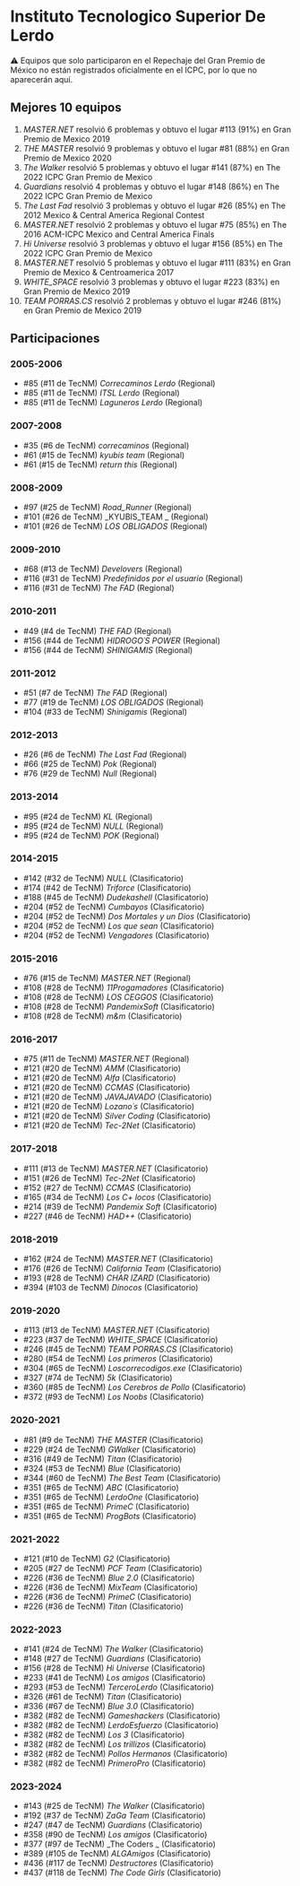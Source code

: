 # Instituto Tecnologico Superior De Lerdo

:warning: Equipos que solo participaron en el Repechaje del Gran Premio de México no están registrados oficialmente en el ICPC, por lo que no aparecerán aquí.

## Mejores 10 equipos

1. _MASTER.NET_ resolvió 6 problemas y obtuvo el lugar #113 (91%) en Gran Premio de Mexico 2019
1. _THE MASTER_ resolvió 9 problemas y obtuvo el lugar #81 (88%) en Gran Premio de Mexico 2020
1. _The Walker_ resolvió 5 problemas y obtuvo el lugar #141 (87%) en The 2022 ICPC Gran Premio de Mexico
1. _Guardians_ resolvió 4 problemas y obtuvo el lugar #148 (86%) en The 2022 ICPC Gran Premio de Mexico
1. _The Last Fad_ resolvió 3 problemas y obtuvo el lugar #26 (85%) en The 2012 Mexico & Central America Regional Contest
1. _MASTER.NET_ resolvió 2 problemas y obtuvo el lugar #75 (85%) en The 2016 ACM-ICPC Mexico and Central America Finals
1. _Hi Universe_ resolvió 3 problemas y obtuvo el lugar #156 (85%) en The 2022 ICPC Gran Premio de Mexico
1. _MASTER.NET_ resolvió 5 problemas y obtuvo el lugar #111 (83%) en Gran Premio de Mexico & Centroamerica 2017
1. _WHITE_SPACE_ resolvió 3 problemas y obtuvo el lugar #223 (83%) en Gran Premio de Mexico 2019
1. _TEAM PORRAS.CS_ resolvió 2 problemas y obtuvo el lugar #246 (81%) en Gran Premio de Mexico 2019

## Participaciones

### 2005-2006

- #85 (#11 de TecNM) _Correcaminos Lerdo_ (Regional)
- #85 (#11 de TecNM) _ITSL Lerdo_ (Regional)
- #85 (#11 de TecNM) _Laguneros Lerdo_ (Regional)

### 2007-2008

- #35 (#6 de TecNM) _correcaminos_ (Regional)
- #61 (#15 de TecNM) _kyubis team_ (Regional)
- #61 (#15 de TecNM) _return this_ (Regional)

### 2008-2009

- #97 (#25 de TecNM) _Road_Runner_ (Regional)
- #101 (#26 de TecNM) _KYUBIS_TEAM _ (Regional)
- #101 (#26 de TecNM) _LOS OBLIGADOS_ (Regional)

### 2009-2010

- #68 (#13 de TecNM) _Develovers_ (Regional)
- #116 (#31 de TecNM) _Predefinidos por el usuario_ (Regional)
- #116 (#31 de TecNM) _The FAD_ (Regional)

### 2010-2011

- #49 (#4 de TecNM) _THE  FAD_ (Regional)
- #156 (#44 de TecNM) _HIDROGO´S POWER_ (Regional)
- #156 (#44 de TecNM) _SHINIGAMIS_ (Regional)

### 2011-2012

- #51 (#7 de TecNM) _The FAD_ (Regional)
- #77 (#19 de TecNM) _LOS OBLIGADOS_ (Regional)
- #104 (#33 de TecNM) _Shinigamis_ (Regional)

### 2012-2013

- #26 (#6 de TecNM) _The Last Fad_ (Regional)
- #66 (#25 de TecNM) _Pok_ (Regional)
- #76 (#29 de TecNM) _Null_ (Regional)

### 2013-2014

- #95 (#24 de TecNM) _KL_ (Regional)
- #95 (#24 de TecNM) _NULL_ (Regional)
- #95 (#24 de TecNM) _POK_ (Regional)

### 2014-2015

- #142 (#32 de TecNM) _NULL_ (Clasificatorio)
- #174 (#42 de TecNM) _Triforce_ (Clasificatorio)
- #188 (#45 de TecNM) _Dudekashell_ (Clasificatorio)
- #204 (#52 de TecNM) _Cumbayos_ (Clasificatorio)
- #204 (#52 de TecNM) _Dos Mortales y un Dios_ (Clasificatorio)
- #204 (#52 de TecNM) _Los que sean_ (Clasificatorio)
- #204 (#52 de TecNM) _Vengadores_ (Clasificatorio)

### 2015-2016

- #76 (#15 de TecNM) _MASTER.NET_ (Regional)
- #108 (#28 de TecNM) _11Progamadores_ (Clasificatorio)
- #108 (#28 de TecNM) _LOS CEGGOS_ (Clasificatorio)
- #108 (#28 de TecNM) _PandemixSoft_ (Clasificatorio)
- #108 (#28 de TecNM) _m&m_ (Clasificatorio)

### 2016-2017

- #75 (#11 de TecNM) _MASTER.NET_ (Regional)
- #121 (#20 de TecNM) _AMM_ (Clasificatorio)
- #121 (#20 de TecNM) _Alfa_ (Clasificatorio)
- #121 (#20 de TecNM) _CCMAS_ (Clasificatorio)
- #121 (#20 de TecNM) _JAVAJAVADO_ (Clasificatorio)
- #121 (#20 de TecNM) _Lozano´s_ (Clasificatorio)
- #121 (#20 de TecNM) _Silver Coding_ (Clasificatorio)
- #121 (#20 de TecNM) _Tec-2Net_ (Clasificatorio)

### 2017-2018

- #111 (#13 de TecNM) _MASTER.NET_ (Clasificatorio)
- #151 (#26 de TecNM) _Tec-2Net_ (Clasificatorio)
- #152 (#27 de TecNM) _CCMAS_ (Clasificatorio)
- #165 (#34 de TecNM) _Los C+ locos_ (Clasificatorio)
- #214 (#39 de TecNM) _Pandemix Soft_ (Clasificatorio)
- #227 (#46 de TecNM) _HAD++_ (Clasificatorio)

### 2018-2019

- #162 (#24 de TecNM) _MASTER.NET_ (Clasificatorio)
- #176 (#26 de TecNM) _California Team_ (Clasificatorio)
- #193 (#28 de TecNM) _CHAR IZARD_ (Clasificatorio)
- #394 (#103 de TecNM) _Dinocos_ (Clasificatorio)

### 2019-2020

- #113 (#13 de TecNM) _MASTER.NET_ (Clasificatorio)
- #223 (#37 de TecNM) _WHITE_SPACE_ (Clasificatorio)
- #246 (#45 de TecNM) _TEAM PORRAS.CS_ (Clasificatorio)
- #280 (#54 de TecNM) _Los primeros_ (Clasificatorio)
- #304 (#65 de TecNM) _Loscorrecodigos.exe_ (Clasificatorio)
- #327 (#74 de TecNM) _5k_ (Clasificatorio)
- #360 (#85 de TecNM) _Los Cerebros de Pollo_ (Clasificatorio)
- #372 (#93 de TecNM) _Los Noobs_ (Clasificatorio)

### 2020-2021

- #81 (#9 de TecNM) _THE MASTER_ (Clasificatorio)
- #229 (#24 de TecNM) _GWalker_ (Clasificatorio)
- #316 (#49 de TecNM) _Titan_ (Clasificatorio)
- #324 (#53 de TecNM) _Blue_ (Clasificatorio)
- #344 (#60 de TecNM) _The Best Team_ (Clasificatorio)
- #351 (#65 de TecNM) _ABC_ (Clasificatorio)
- #351 (#65 de TecNM) _LerdoOne_ (Clasificatorio)
- #351 (#65 de TecNM) _PrimeC_ (Clasificatorio)
- #351 (#65 de TecNM) _ProgBots_ (Clasificatorio)

### 2021-2022

- #121 (#10 de TecNM) _G2_ (Clasificatorio)
- #205 (#27 de TecNM) _PCF Team_ (Clasificatorio)
- #226 (#36 de TecNM) _Blue 2.0_ (Clasificatorio)
- #226 (#36 de TecNM) _MixTeam_ (Clasificatorio)
- #226 (#36 de TecNM) _PrimeC_ (Clasificatorio)
- #226 (#36 de TecNM) _Titan_ (Clasificatorio)

### 2022-2023

- #141 (#24 de TecNM) _The Walker_ (Clasificatorio)
- #148 (#27 de TecNM) _Guardians_ (Clasificatorio)
- #156 (#28 de TecNM) _Hi Universe_ (Clasificatorio)
- #233 (#41 de TecNM) _Los amigos_ (Clasificatorio)
- #293 (#53 de TecNM) _TerceroLerdo_ (Clasificatorio)
- #326 (#61 de TecNM) _Titan_ (Clasificatorio)
- #336 (#67 de TecNM) _Blue 3.0_ (Clasificatorio)
- #382 (#82 de TecNM) _Gameshackers_ (Clasificatorio)
- #382 (#82 de TecNM) _LerdoEsfuerzo_ (Clasificatorio)
- #382 (#82 de TecNM) _Los 3_ (Clasificatorio)
- #382 (#82 de TecNM) _Los trillizos_ (Clasificatorio)
- #382 (#82 de TecNM) _Pollos Hermanos_ (Clasificatorio)
- #382 (#82 de TecNM) _PrimeroPro_ (Clasificatorio)

### 2023-2024

- #143 (#25 de TecNM) _The Walker_ (Clasificatorio)
- #192 (#37 de TecNM) _ZaGa Team_ (Clasificatorio)
- #247 (#47 de TecNM) _Guardians_ (Clasificatorio)
- #358 (#90 de TecNM) _Los amigos_ (Clasificatorio)
- #377 (#97 de TecNM) _The Coders _ (Clasificatorio)
- #389 (#105 de TecNM) _ALGAmigos_ (Clasificatorio)
- #436 (#117 de TecNM) _Destructores_ (Clasificatorio)
- #437 (#118 de TecNM) _The Code Girls_ (Clasificatorio)



